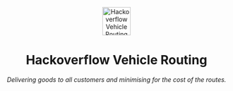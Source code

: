 <p align="center">
  <a href="https://github.com/Nilesh-Aditya/HackOverflow-VehicleRouting">
    <img width="64" height="64" alt="Hackoverflow Vehicle Routing" src="https://www.researchgate.net/profile/Simon-Tamayo-Giraldo/publication/324690557/figure/fig1/AS:618419355389958@1524454072617/Optimization-results-with-the-classical-VRP.png" />
  </a>
</p>
<h1 align="center">Hackoverflow Vehicle Routing</h1>
<p align="center"><i>Delivering goods to all customers and minimising for the cost of the routes.</i></p>
<p align="center"><br /></p>
